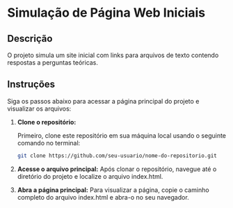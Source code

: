 # Simulação de Página Web Iniciais

## Descrição

O projeto simula um site inicial com links para arquivos de texto contendo respostas a perguntas teóricas.

## Instruções

Siga os passos abaixo para acessar a página principal do projeto e visualizar os arquivos:

1. **Clone o repositório:**

   Primeiro, clone este repositório em sua máquina local usando o seguinte comando no terminal:

   ```bash
   git clone https://github.com/seu-usuario/nome-do-repositorio.git

2. **Acesse o arquivo principal:**
    Após clonar o repositório, navegue até o diretório do projeto e localize o arquivo index.html.

3. **Abra a página principal:**
    Para visualizar a página, copie o caminho completo do arquivo index.html e abra-o no seu navegador.